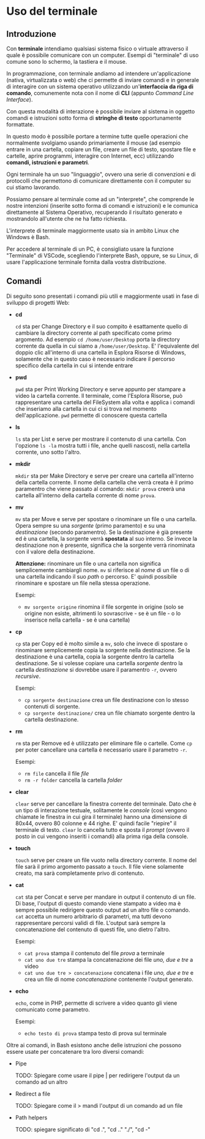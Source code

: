 # Uso del terminale

## Introduzione

Con **terminale** intendiamo qualsiasi sistema fisico o virtuale attraverso il quale è possibile comunicare con un computer.
Esempi di "terminale" di uso comune sono lo schermo, la tastiera e il mouse.

In programmazione, con terminale andiamo ad intendere un'applicazione (nativa, virtualizzata o web) che ci permette di inviare comandi e in generale di interagire con un sistema operativo utilizzando un'**interfaccia da riga di comando**, comunemente nota con il nome di **CLI** (appunto _Command Line Interface_).

Con questa modalità di interazione è possibile inviare al sistema in oggetto comandi e istruzioni sotto forma di **stringhe di testo** opportunamente formattate.

In questo modo è possibile portare a termine tutte quelle operazioni che normalmente svolgiamo usando primariamente il mouse (ad esempio entrare in una cartella, copiare un file, creare un file di testo, spostare file e cartelle, aprire programmi, interagire con Internet, ecc) utilizzando **comandi, istruzioni e parametri**.

Ogni terminale ha un suo "linguaggio", ovvero una serie di convenzioni e di protocolli che permettono di comunicare direttamente con il computer su cui stiamo lavorando.

Possiamo pensare al terminale come ad un "interprete", che comprende le nostre intenzioni (inserite sotto forma di comandi e istruzioni) e le comunica direttamente al Sistema Operativo, recuperando il risultato generato e mostrandolo all'utente che ne ha fatto richiesta.

L'interprete di terminale maggiormente usato sia in ambito Linux che Windows è Bash.

Per accedere al terminale di un PC, è consigliato usare la funzione "Terminale" di VSCode, scegliendo l'interprete Bash, oppure, se su Linux, di usare l'applicazione terminale fornita dalla vostra distribuzione.

## Comandi

Di seguito sono presentati i comandi più utili e maggiormente usati in fase di sviluppo di progetti Web:

* **cd**

  `cd` sta per Change Directory e il suo compito è esattamente quello di cambiare la directory corrente al path specificato come primo argomento.
  Ad esempio `cd /home/user/Desktop` porta la directory corrente da quella in cui siamo a `/home/user/Desktop`.
  E' l'equivalente del doppio clic all'interno di una cartella in Esplora Risorse di Windows, solamente che in questo caso è necessario indicare il percorso specifico della cartella in cui si intende entrare
* **pwd**

  `pwd` sta per Print Working Directory e serve appunto per stampare a video la cartella corrente. Il terminale, come l'Esplora Risorse, può rappresentare una cartella del FileSystem alla volta e applica i comandi che inseriamo alla cartella in cui ci si trova nel momento dell'applicazione. `pwd` permette di conoscere questa cartella
* **ls**

  `ls` sta per List e serve per mostrare il contenuto di una cartella. Con l'opzione `ls -la` mostra tutti i file, anche quelli nascosti, nella cartella corrente, uno sotto l'altro.
* **mkdir**

    `mkdir` sta per Make Directory e serve per creare una cartella all'interno della cartella corrente. Il nome della cartella che verrà creata è il primo paramentro che viene passato al comando: `mkdir prova` creerà una cartella all'interno della cartella corrente di nome `prova`.
* **mv**

    `mv` sta per Move e serve per spostare o rinominare un file o una cartella. Opera sempre su una _sorgente_ (primo paramento) e su una _destinazione_ (secondo paramentro). Se la destinazione è già presente ed è una cartella, la sorgente verrà **spostata** al suo interno. Se invece la destinazione non è presente, significa che la sorgente verrà rinominata con il valore della destinazione.

    **Attenzione:** rinominare un file o una cartella non significa semplicemente cambiargli nome. `mv` si riferisce al _nome_ di un file o di una cartella indicando il suo _path_ o percorso. E' quindi possibile rinominare e spostare un file nella stessa operazione.

    Esempi:
    * `mv sorgente origine` rinomina il file sorgente in origine (solo se origine non esiste, altrimenti lo sovrascrive - se è un file - o lo inserisce nella cartella - se è una cartella)
* **cp**

    `cp` sta per Copy ed è molto simile a `mv`, solo che invece di spostare o rinominare semplicemente copia la sorgente nella destinazione. Se la destinazione è una cartella, copia la sorgente dentro la cartella destinazione. Se si volesse copiare una cartella _sorgente_ dentro la cartella _destinazione_ si dovrebbe usare il paramentro `-r`, ovvero _recursive_.

    Esempi:

    * `cp sorgente destinazione` crea un file destinazione con lo stesso contenuti di sorgente.
    * `cp sorgente destinazione/` crea un file chiamato sorgente dentro la cartella destinazione.

* **rm**

    `rm` sta per Remove ed è utilizzato per eliminare file o cartelle. Come `cp` per poter cancellare una cartella è necessario usare il parametro `-r`.

    Esempi:
    * `rm file` cancella il file _file_
    * `rm -r folder` cancella la cartella _folder_
* **clear**

    `clear` serve per cancellare la finestra corrente del terminale. Dato che è un tipo di interazione testuale, solitamente le _console_ (così vengono chiamate le finestra in cui gira il terminale) hanno una dimensione di 80x44, ovvero 80 colonne e 44 righe. E' quindi facile "riepire" il terminale di testo. `clear` lo cancella tutto e sposta il _prompt_ (ovvero il posto in cui vengono inseriti i comandi) alla prima riga della console.
* **touch**

    `touch` serve per creare un file vuoto nella directory corrente. Il nome del file sarà il primo argomento passato a `touch`. Il file viene solamente creato, ma sarà completamente privo di contenuto.
* **cat**

    `cat` sta per Concat e serve per mandare in output il contenuto di un file. Di base, l'output di questo comando viene stampato a video ma è sempre possibile redirigere questo output ad un altro file o comando. `cat` accetta un numero arbitrario di parametri, ma tutti devono rappresentare percorsi validi di file. L'output sarà sempre la concatenazione del contenuto di questi file, uno dietro l'altro.

    Esempi:
    * `cat prova` stampa il contenuto del file _prova_ a terminale
    * `cat uno due tre` stampa la concatenazione dei file _uno, due e tre_ a video
    * `cat uno due tre > concatenazione` concatena i file _uno, due e tre_ e crea un file di nome _concatenazione_ contenente l'output generato.
* **echo**

    `echo`, come in PHP, permette di scrivere a video quanto gli viene comunicato come parametro.

    Esempi:
    * `echo testo di prova` stampa testo di prova sul terminale

Oltre ai comandi, in Bash esistono anche delle istruzioni che possono essere usate per concatenare tra loro diversi comandi:

* Pipe

    TODO: Spiegare come usare il pipe | per redirigere l'output da un comando ad un altro
* Redirect a file

    TODO: Spiegare come il > mandi l'output di un comando ad un file
* Path helpers

    TODO: spiegare significato di "cd .", "cd .." "./", "cd -"
